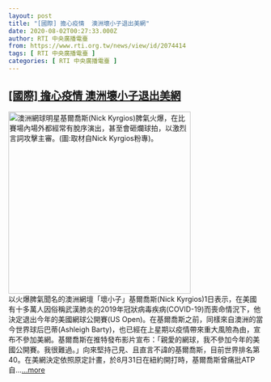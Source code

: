 ```yaml
---
layout: post
title: "[國際] 擔心疫情  澳洲壞小子退出美網"
date: 2020-08-02T00:27:33.000Z
author: RTI 中央廣播電臺
from: https://www.rti.org.tw/news/view/id/2074414
tags: [ RTI 中央廣播電臺 ]
categories: [ RTI 中央廣播電臺 ]
---
```

<!--1596328053000-->
[[國際] 擔心疫情  澳洲壞小子退出美網](https://www.rti.org.tw/news/view/id/2074414)
------

<div>
<img src="https://static.rti.org.tw/assets/thumbnails/2019/08/16/d2f3b147ffebfb9031d8e4d983cc1579.jpg" width="360" alt="澳洲網球明星基爾喬斯(Nick Kyrgios)脾氣火爆，在比賽場內場外都經常有脫序演出，甚至會砸爛球拍，以激烈言詞攻擊主審。(圖:取材自Nick Kyrgios粉專)。" title="澳洲網球明星基爾喬斯(Nick Kyrgios)脾氣火爆，在比賽場內場外都經常有脫序演出，甚至會砸爛球拍，以激烈言詞攻擊主審。(圖:取材自Nick Kyrgios粉專)。"><br>以火爆脾氣聞名的澳洲網壇「壞小子」基爾喬斯(Nick Kyrgios)1日表示，在美國有十多萬人因俗稱武漢肺炎的2019年冠狀病毒疾病(COVID-19)而喪命情況下，他決定退出今年的美國網球公開賽(US Open)。在基爾喬斯之前，同樣來自澳洲的當今世界球后巴蒂(Ashleigh Barty)，也已經在上星期以疫情帶來重大風險為由，宣布不參加美網。基爾喬斯在推特發布影片宣布：「親愛的網球，我不參加今年的美國公開賽。我很難過。」向來堅持己見、且直言不諱的基爾喬斯，目前世界排名第40。在美網決定依照原定計畫，於8月31日在紐約開打時，基爾喬斯曾痛批ATP自...<a target="_blank" href="https://www.rti.org.tw/news/view/id/2074414">...more</a>
</div>
